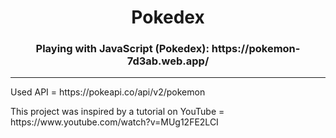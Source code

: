 <h1 align="center"> Pokedex </h1>
<h3 align="center">Playing with JavaScript (Pokedex): https://pokemon-7d3ab.web.app/</h3>
<hr>
<p>Used API = https://pokeapi.co/api/v2/pokemon</p>
<p>This project was inspired by a tutorial on YouTube = https://www.youtube.com/watch?v=MUg12FE2LCI</p>
